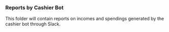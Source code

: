 ### Reports by Cashier Bot

This folder will contain reports on incomes and spendings generated by the cashier bot through Slack.
